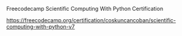 Freecodecamp Scientific Computing With Python Certification

https://freecodecamp.org/certification/coskuncancoban/scientific-computing-with-python-v7